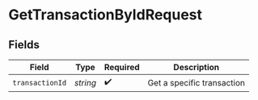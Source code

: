 # GetTransactionByIdRequest


## Fields

| Field                      | Type                       | Required                   | Description                |
| -------------------------- | -------------------------- | -------------------------- | -------------------------- |
| `transactionId`            | *string*                   | :heavy_check_mark:         | Get a specific transaction |